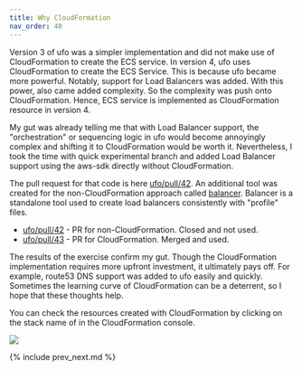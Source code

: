 ```yaml
---
title: Why CloudFormation
nav_order: 40
---
```


Version 3 of ufo was a simpler implementation and did not make use of CloudFormation to create the ECS service. In version 4, ufo uses CloudFormation to create the ECS Service.  This is because ufo became more powerful. Notably, support for Load Balancers was added. With this power, also came added complexity. So the complexity was push onto CloudFormation.  Hence, ECS service is implemented as CloudFormation resource in version 4.

My gut was already telling me that with Load Balancer support, the "orchestration" or sequencing logic in ufo would become annoyingly complex and shifting it to CloudFormation would be worth it. Nevertheless, I took the time with quick experimental branch and added Load Balancer support using the aws-sdk directly without CloudFormation.

The pull request for that code is here [ufo/pull/42](https://github.com/tongueroo/ufo/pull/42). An additional tool was created for the non-CloudFormation approach called [balancer](https://github.com/tongueroo/balancer). Balancer is a standalone tool used to create load balancers consistently with "profile" files.

* [ufo/pull/42](https://github.com/tongueroo/ufo/pull/42) - PR for non-CloudFormation. Closed and not used.
* [ufo/pull/43](https://github.com/tongueroo/ufo/pull/43) - PR for CloudFormation. Merged and used.

The results of the exercise confirm my gut.  Though the CloudFormation implementation requires more upfront investment, it ultimately pays off.  For example, route53 DNS support was added to ufo easily and quickly.  Sometimes the learning curve of CloudFormation can be a deterrent, so I hope that these thoughts help.

You can check the resources created with CloudFormation by clicking on the stack name of in the CloudFormation console.

<img src="/img/docs/cloudformation-resources.png" class="doc-photo" />

{% include prev_next.md %}
